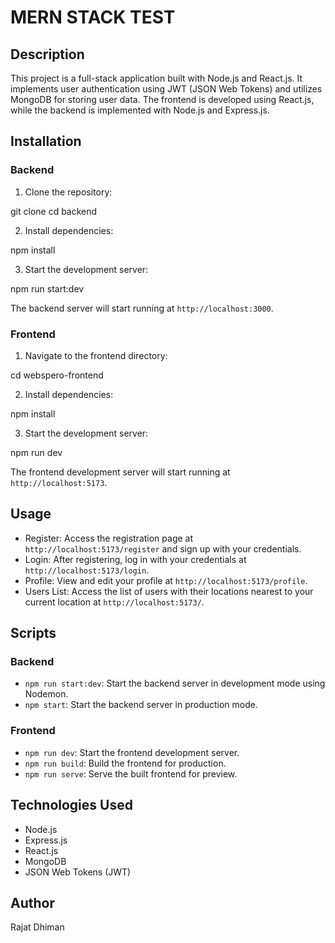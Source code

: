 # MERN STACK TEST

## Description

This project is a full-stack application built with Node.js and React.js. It implements user authentication using JWT (JSON Web Tokens) and utilizes MongoDB for storing user data. The frontend is developed using React.js, while the backend is implemented with Node.js and Express.js.

## Installation

### Backend

1. Clone the repository: 

git clone <repository-url>
cd backend

2. Install dependencies:

npm install

3. Start the development server:

npm run start:dev

The backend server will start running at `http://localhost:3000`.

### Frontend

1. Navigate to the frontend directory:

cd webspero-frontend

2. Install dependencies:

npm install

3. Start the development server:

npm run dev


The frontend development server will start running at `http://localhost:5173`.

## Usage

- Register: Access the registration page at `http://localhost:5173/register` and sign up with your credentials.
- Login: After registering, log in with your credentials at `http://localhost:5173/login`.
- Profile: View and edit your profile at `http://localhost:5173/profile`.
- Users List: Access the list of users with their locations nearest to your current location at `http://localhost:5173/`.

## Scripts

### Backend

- `npm run start:dev`: Start the backend server in development mode using Nodemon.
- `npm start`: Start the backend server in production mode.

### Frontend

- `npm run dev`: Start the frontend development server.
- `npm run build`: Build the frontend for production.
- `npm run serve`: Serve the built frontend for preview.

## Technologies Used

- Node.js
- Express.js
- React.js
- MongoDB
- JSON Web Tokens (JWT)

## Author

Rajat Dhiman

